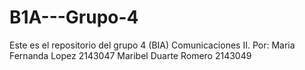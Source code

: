 # B1A---Grupo-4
Este es el repositorio del grupo 4 (BIA) Comunicaciones II.
Por: Maria Fernanda Lopez  2143047
     Maribel Duarte Romero 2143049
